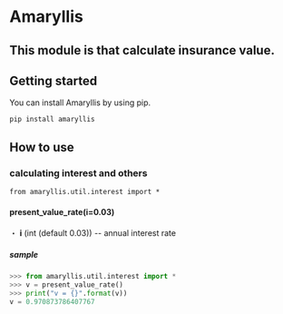# Amaryllis

## This module is that calculate insurance value.

## Getting started  

You can install Amaryllis by using pip.  

```
pip install amaryllis
```

## How to use  


### calculating interest and others
```
from amaryllis.util.interest import *
```

#### present_value_rate(i=0.03)
・ **i** (int (default 0.03)) -- annual interest rate

##### sample
```python
>>> from amaryllis.util.interest import *
>>> v = present_value_rate()
>>> print("v = {}".format(v))
v = 0.970873786407767
```













